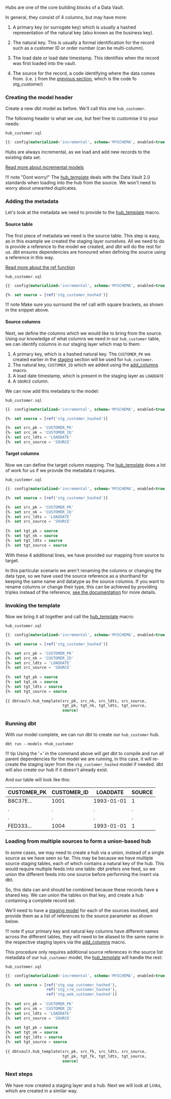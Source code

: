 Hubs are one of the core building blocks of a Data Vault. 

In general, they consist of 4 columns, but may have more: 

1. A primary key (or surrogate key) which is usually a hashed representation of the natural key (also known as the business key).

2. The natural key. This is usually a formal identification for the record such as a customer ID or 
order number (can be multi-column).

3. The load date or load date timestamp. This identifies when the record was first loaded into the vault.

4. The source for the record, a code identifying where the data comes from. 
(i.e. ```1``` from the [previous section](staging.md#adding-the-footer), which is the code fo stg_customer)

### Creating the model header

Create a new dbt model as before. We'll call this one ```hub_customer```. 

The following header is what we use, but feel free to customise it to your needs:

```hub_customer.sql```
```sql
{{- config(materialized='incremental', schema='MYSCHEMA', enabled=true, tags='hub') -}}

```

Hubs are always incremental, as we load and add new records to the existing data set. 

[Read more about incremental models](https://docs.getdbt.com/v0.15.0/docs/configuring-incremental-models)

!!! note "Dont worry!" 
    The [hub_template](macros.md#hub_template) deals with the Data Vault
    2.0 standards when loading into the hub from the source. We won't need to worry about unwanted duplicates.
    
### Adding the metadata

Let's look at the metadata we need to provide to the [hub_template](macros.md#hub_template) macro.

#### Source table

The first piece of metadata we need is the source table. This step is easy, as in this example we created the 
staging layer ourselves. All we need to do is provide a reference to the model we created, and dbt will do the rest for us.
dbt ensures dependencies are honoured when defining the source using a reference in this way.

[Read more about the ref function](https://docs.getdbt.com/v0.15.0/docs/ref)

```hub_customer.sql```

```sql hl_lines="3"
{{- config(materialized='incremental', schema='MYSCHEMA', enabled=true, tags='hub') -}}

{%- set source = [ref('stg_customer_hashed')]                                       -%}
```

!!! note
    Make sure you surround the ref call with square brackets, as shown in the snippet
    above.

#### Source columns

Next, we define the columns which we would like to bring from the source.
Using our knowledge of what columns we need in our  ```hub_customer``` table, we can identify columns in our
staging layer which map to them:

1. A primary key, which is a hashed natural key. The ```CUSTOMER_PK``` we created earlier in the [staging](staging.md) 
section will be used for ```hub_customer```.
2. The natural key, ```CUSTOMER_ID``` which we added using the [add_columns](macros.md#add_columns) macro.
3. A load date timestamp, which is present in the staging layer as ```LOADDATE``` 
4. A ```SOURCE``` column.

We can now add this metadata to the model:

```hub_customer.sql```
```sql hl_lines="5 6 7 8"
{{- config(materialized='incremental', schema='MYSCHEMA', enabled=true, tags='hub') -}}

{%- set source = [ref('stg_customer_hashed')]                                       -%}

{%- set src_pk = 'CUSTOMER_PK'                                                      -%}
{%- set src_nk = 'CUSTOMER_ID'                                                      -%}
{%- set src_ldts = 'LOADDATE'                                                       -%}
{%- set src_source = 'SOURCE'                                                       -%}

```

#### Target columns

Now we can define the target column mapping. The [hub_template](macros.md#hub_template) does a lot of work for us if we
provide the metadata it requires.

```hub_customer.sql```
```sql hl_lines="10 11 12 13"
{{- config(materialized='incremental', schema='MYSCHEMA', enabled=true, tags='hub') -}}

{%- set source = [ref('stg_customer_hashed')]                                       -%}

{%- set src_pk = 'CUSTOMER_PK'                                                      -%}
{%- set src_nk = 'CUSTOMER_ID'                                                      -%}
{%- set src_ldts = 'LOADDATE'                                                       -%}
{%- set src_source = 'SOURCE'                                                       -%}
                                                                           
{%- set tgt_pk = source                                                             -%}
{%- set tgt_nk = source                                                             -%}
{%- set tgt_ldts = source                                                           -%}
{%- set tgt_source = source                                                         -%}
```

With these 4 additional lines, we have provided our mapping from source to target. 

In this particular scenario we aren't renaming the columns or changing the data type, 
so we have used the source reference as a shorthand for keeping the 
same name and datatype as the source columns. If you want to rename columns or change their type, 
this can be achieved by providing triples instead of the reference, 
[see the documentation](macros.md#using-a-source-reference-for-the-target-metadata) 
for more details.

### Invoking the template 

Now we bring it all together and call the [hub_template](macros.md#hub_template) macro:

```hub_customer.sql```                                                                 
```sql hl_lines="15 16 17"                                                             
{{- config(materialized='incremental', schema='MYSCHEMA', enabled=true, tags='hub') -}}

{%- set source = [ref('stg_customer_hashed')]                                       -%}

{%- set src_pk = 'CUSTOMER_PK'                                                      -%}
{%- set src_nk = 'CUSTOMER_ID'                                                      -%}
{%- set src_ldts = 'LOADDATE'                                                       -%}
{%- set src_source = 'SOURCE'                                                       -%}
                                                                           
{%- set tgt_pk = source                                                             -%}
{%- set tgt_nk = source                                                             -%}
{%- set tgt_ldts = source                                                           -%}
{%- set tgt_source = source                                                         -%}
                                                                                       
{{ dbtvault.hub_template(src_pk, src_nk, src_ldts, src_source,                         
                         tgt_pk, tgt_nk, tgt_ldts, tgt_source,               
                         source)                                                     }}
```

### Running dbt

With our model complete, we can run dbt to create our ```hub_customer``` hub.

```dbt run --models +hub_customer```

!!! tip
    Using the '+' in the command above will get dbt to compile and run all parent dependencies for the model we are 
    running, in this case, it will re-create the staging layer from the ```stg_customer_hashed``` model if needed. 
    dbt will also create our hub if it doesn't already exist.
    
And our table will look like this:

| CUSTOMER_PK  | CUSTOMER_ID  | LOADDATE   | SOURCE       |
| ------------ | ------------ | ---------- | ------------ |
| B8C37E...    | 1001         | 1993-01-01 | 1            |
| .            | .            | .          | .            |
| .            | .            | .          | .            |
| FED333...    | 1004         | 1993-01-01 | 1            |

### Loading from multiple sources to form a union-based hub

In some cases, we may need to create a hub via a union, instead of a single source as we have seen so far.
This may be because we have multiple source staging tables, each of which contains a natural key of the hub. 
This would require multiple feeds into one table: dbt prefers one feed, 
so we union the different feeds into one source before performing the insert via dbt. 

So, this data can and should be combined because these records have a shared key. 
We can union the tables on that key, and create a hub containing a complete record set.

We'll need to have a [staging model](staging.md) for each of the sources involved, 
and provide them as a list of references to the source parameter as shown below.

!!! note
    If your primary key and natural key columns have different names across the different
    tables, they will need to be aliased to the same name in the respective staging layers 
    via the [add_columns](macros.md#add_columns) macro.

This procedure only requires additional source references in the source list
metadata of our ```hub_customer``` model, the [hub_template](macros.md#hub_template) will handle the rest:

```hub_customer.sql```
```sql hl_lines="3 4 5"      
{{- config(materialized='incremental', schema='MYSCHEMA', enabled=true, tags=['hub', 'union']) -}}

{%- set source = [ref('stg_sap_customer_hashed'),                                              
                  ref('stg_crm_customer_hashed'),                                              
                  ref('stg_web_customer_hashed')]                                              -%}
                                                                                 
{%- set src_pk = 'CUSTOMER_PK'                                                                 -%}
{%- set src_nk = 'CUSTOMER_ID'                                                                 -%}
{%- set src_ldts = 'LOADDATE'                                                                  -%}
{%- set src_source = 'SOURCE'                                                                  -%}
                                                                                               
{%- set tgt_pk = source                                                                        -%}
{%- set tgt_nk = source                                                                        -%}
{%- set tgt_ldts = source                                                                      -%}
{%- set tgt_source = source                                                                    -%}
                                                                                               
{{ dbtvault.hub_template(src_pk, src_fk, src_ldts, src_source,                                 
                         tgt_pk, tgt_fk, tgt_ldts, tgt_source,                                 
                         source)                                                                }}
```

### Next steps

We have now created a staging layer and a hub. Next we will look at Links, which are created in a similar way.